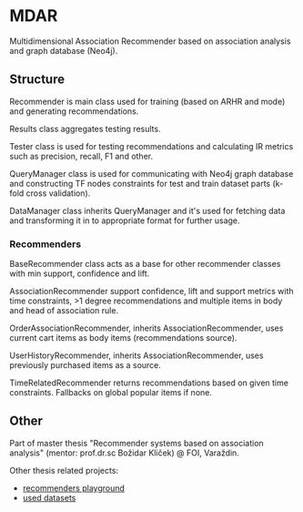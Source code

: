 # MDAR

Multidimensional Association Recommender based on association analysis and graph database (Neo4j).

## Structure
Recommender is main class used for training (based on ARHR and mode) and generating recommendations.

Results class aggregates testing results.

Tester class is used for testing recommendations and calculating IR metrics such as precision, recall, F1 and other.

QueryManager class is used for communicating with Neo4j graph database and constructing TF nodes constraints for test and train dataset parts (k-fold cross validation).

DataManager class inherits QueryManager and it's used for fetching data and transforming it in to appropriate format for further usage.

### Recommenders
BaseRecommender class acts as a base for other recommender classes with min support, confidence and lift.

AssociationRecommender support confidence, lift and support metrics with time constraints, >1 degree recommendations and multiple items in body and head of association rule.

OrderAssociationRecommender, inherits AssociationRecommender, uses current cart items as body items (recommendations source).

UserHistoryRecommender, inherits AssociationRecommender, uses previously purchased items as a source.

TimeRelatedRecommender returns recommendations based on given time constraints. Fallbacks on global popular items if none.


## Other

Part of master thesis "Recommender systems based on association analysis" (mentor: prof.dr.sc Božidar Kliček) @ FOI, Varaždin.

Other thesis related projects:
- [recommenders playground](https://github.com/matejbasic/recommenders-playground)
- [used datasets](https://github.com/matejbasic/recomm-ecommerce-datasets)
